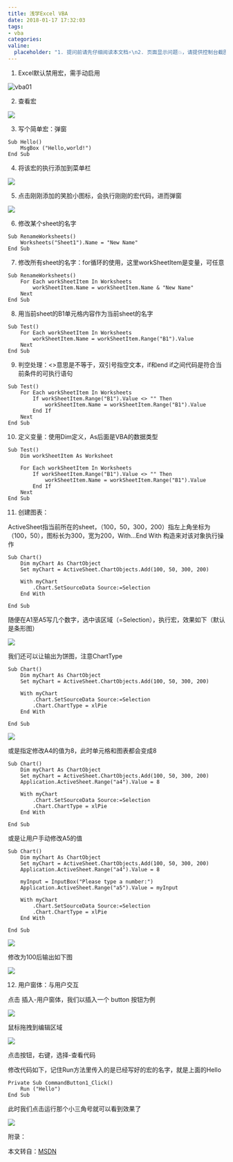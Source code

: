 ```yaml
---
title: 浅学Excel VBA
date: 2018-01-17 17:32:03
tags:
- vba
categories:
valine:
  placeholder: "1. 提问前请先仔细阅读本文档⚡\n2. 页面显示问题💥，请提供控制台截图📸或者您的测试网址\n3. 其他任何报错💣，请提供详细描述和截图📸，祝食用愉快💪"
---
```


1. Excel默认禁用宏，需手动启用

![vba01](../images/vba01.png)

2. 查看宏

![](../images/vba02.png)

3. 写个简单宏：弹窗

```vba
Sub Hello()
    MsgBox ("Hello,world!")
End Sub
```

4. 将该宏的执行添加到菜单栏

![](../images/vba03.png)

5. 点击刚刚添加的笑脸小图标，会执行刚刚的宏代码，进而弹窗

![](../images/vba04.png)

6. 修改某个sheet的名字

```vba
Sub RenameWorksheets()
    Worksheets("Sheet1").Name = "New Name"
End Sub
```

7. 修改所有sheet的名字：for循环的使用，这里workSheetItem是变量，可任意

```vba
Sub RenameWorksheets()
    For Each workSheetItem In Worksheets
        workSheetItem.Name = workSheetItem.Name & "New Name"
    Next
End Sub
```

8. 用当前sheet的B1单元格内容作为当前sheet的名字

```vba
Sub Test()
    For Each workSheetItem In Worksheets
        workSheetItem.Name = workSheetItem.Range("B1").Value
    Next
End Sub
```

9. 判空处理：<>意思是不等于，双引号指空文本，if和end if之间代码是符合当前条件的可执行语句

```vba
Sub Test()
    For Each workSheetItem In Worksheets
        If workSheetItem.Range("B1").Value <> "" Then
            workSheetItem.Name = workSheetItem.Range("B1").Value
        End If
    Next
End Sub
```

10. 定义变量：使用Dim定义，As后面是VBA的数据类型

```vba
Sub Test()
    Dim workSheetItem As Worksheet
    
    For Each workSheetItem In Worksheets
        If workSheetItem.Range("B1").Value <> "" Then
            workSheetItem.Name = workSheetItem.Range("B1").Value
        End If
    Next
End Sub
```

11. 创建图表：

ActiveSheet指当前所在的sheet，（100，50，300，200）指左上角坐标为（100，50），图标长为300，宽为200，With…End With 构造来对该对象执行操作

```vba
Sub Chart()
    Dim myChart As ChartObject
    Set myChart = ActiveSheet.ChartObjects.Add(100, 50, 300, 200)
    
    With myChart
        .Chart.SetSourceData Source:=Selection
    End With
    
End Sub
```

随便在A1至A5写几个数字，选中该区域（=Selection），执行宏，效果如下（默认是条形图）

![](../images/vba05.png)

我们还可以让输出为饼图，注意ChartType

```vba
Sub Chart()
    Dim myChart As ChartObject
    Set myChart = ActiveSheet.ChartObjects.Add(100, 50, 300, 200)
    
    With myChart
        .Chart.SetSourceData Source:=Selection
        .Chart.ChartType = xlPie
    End With
    
End Sub
```

![](../images/vba06.png)

或是指定修改A4的值为8，此时单元格和图表都会变成8

```vba
Sub Chart()
    Dim myChart As ChartObject
    Set myChart = ActiveSheet.ChartObjects.Add(100, 50, 300, 200)
    Application.ActiveSheet.Range("a4").Value = 8
    
    With myChart
        .Chart.SetSourceData Source:=Selection
        .Chart.ChartType = xlPie
    End With
    
End Sub
```

或是让用户手动修改A5的值

```vba
Sub Chart()
    Dim myChart As ChartObject
    Set myChart = ActiveSheet.ChartObjects.Add(100, 50, 300, 200)
    Application.ActiveSheet.Range("a4").Value = 8
    
    myInput = InputBox("Please type a number:")
    Application.ActiveSheet.Range("a5").Value = myInput
    
    With myChart
        .Chart.SetSourceData Source:=Selection
        .Chart.ChartType = xlPie
    End With
    
End Sub
```

![](../images/vba07.png)

修改为100后输出如下图

![](../images/vba08.png)

12. 用户窗体：与用户交互

点击 插入-用户窗体，我们以插入一个 button 按钮为例

![](../images/vba09.png)

鼠标拖拽到编辑区域

![](../images/vba10.png)

点击按钮，右键，选择-查看代码

修改代码如下，记住Run方法里传入的是已经写好的宏的名字，就是上面的Hello

```vba
Private Sub CommandButton1_Click()
    Run ("Hello")
End Sub
```

此时我们点击运行那个小三角号就可以看到效果了

![](../images/vba11.png)

附录：

本文转自：[MSDN](https://docs.microsoft.com/zh-cn/previous-versions/office/ee814737(v=office.14)?redirectedfrom=MSDN#odc_Office14_ta_GettingStartedWithVBAInExcel2010_ARealWorldExample)
